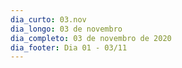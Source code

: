 ```yaml
---
dia_curto: 03.nov
dia_longo: 03 de novembro
dia_completo: 03 de novembro de 2020
dia_footer: Dia 01 - 03/11
---
```

